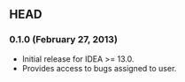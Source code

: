 ## HEAD

### 0.1.0 (February 27, 2013)

* Initial release for IDEA >= 13.0.
* Provides access to bugs assigned to user.